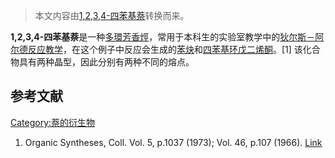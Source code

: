 > 本文内容由[1,2,3,4-四苯基萘](https://zh.wikipedia.org/wiki/1,2,3,4-四苯基萘)转换而来。


**1,2,3,4-四苯基萘**是一种[多環芳香烴](../Page/多環芳香烴.md "wikilink")，常用于本科生的实验室教学中的[狄尔斯－阿尔德反应教学](https://zh.wikipedia.org/wiki/狄尔斯－阿尔德反应 "wikilink")，在这个例子中反应会生成的[苯炔](../Page/苯炔.md "wikilink")和[四苯基环戊二烯酮](../Page/四苯基环戊二烯酮.md "wikilink")。\[1\] 该化合物具有两种晶型，因此分别有两种不同的熔点。

## 参考文献

[Category:萘的衍生物](https://zh.wikipedia.org/wiki/Category:萘的衍生物 "wikilink")

1.  Organic Syntheses, Coll. Vol. 5, p.1037 (1973); Vol. 46, p.107 (1966). [Link](http://www.orgsyn.org/orgsyn/orgsyn/prepContent.asp?prep=CV5P1037)